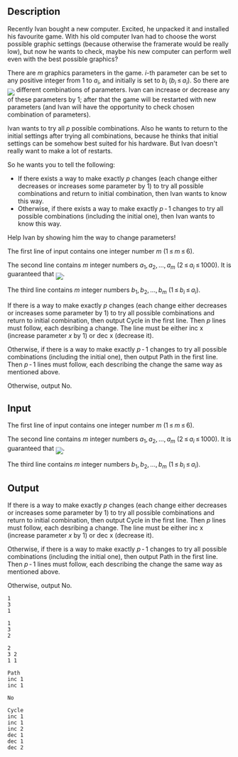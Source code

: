 ## Description

<div><p>Recently Ivan bought a new computer. Excited, he unpacked it and installed his favourite game. With his old computer Ivan had to choose the worst possible graphic settings (because otherwise the framerate would be really low), but now he wants to check, maybe his new computer can perform well even with the best possible graphics?</p><p>There are <span class="tex-span"><i>m</i></span> graphics parameters in the game. <span class="tex-span"><i>i</i></span>-th parameter can be set to any positive integer from <span class="tex-span">1</span> to <span class="tex-span"><i>a</i><sub class="lower-index"><i>i</i></sub></span>, and initially is set to <span class="tex-span"><i>b</i><sub class="lower-index"><i>i</i></sub></span> (<span class="tex-span"><i>b</i><sub class="lower-index"><i>i</i></sub> ≤ <i>a</i><sub class="lower-index"><i>i</i></sub></span>). So there are <img align="middle" class="tex-formula" src="file://hFJDCDHt.png" style="max-width: 100.0%;max-height: 100.0%;"> different combinations of parameters. Ivan can increase or decrease any of these parameters by <span class="tex-span">1</span>; after that the game will be restarted with new parameters (and Ivan will have the opportunity to check chosen combination of parameters).</p><p>Ivan wants to try all <span class="tex-span"><i>p</i></span> possible combinations. Also he wants to return to the initial settings after trying all combinations, because he thinks that initial settings can be somehow best suited for his hardware. But Ivan doesn't really want to make a lot of restarts.</p><p>So he wants you to tell the following:</p><ul> <li> If there exists a way to make exactly <span class="tex-span"><i>p</i></span> changes (each change either decreases or increases some parameter by <span class="tex-span">1</span>) to try all possible combinations and return to initial combination, then Ivan wants to know this way. </li><li> Otherwise, if there exists a way to make exactly <span class="tex-span"><i>p</i> - 1</span> changes to try all possible combinations (including the initial one), then Ivan wants to know this way. </li></ul><p>Help Ivan by showing him the way to change parameters!</p></div><div class="input-specification"><p>The first line of input contains one integer number <span class="tex-span"><i>m</i></span> (<span class="tex-span">1 ≤ <i>m</i> ≤ 6</span>).</p><p>The second line contains <span class="tex-span"><i>m</i></span> integer numbers <span class="tex-span"><i>a</i><sub class="lower-index">1</sub>, <i>a</i><sub class="lower-index">2</sub>, ..., <i>a</i><sub class="lower-index"><i>m</i></sub></span> (<span class="tex-span">2 ≤ <i>a</i><sub class="lower-index"><i>i</i></sub> ≤ 1000</span>). It is guaranteed that <img align="middle" class="tex-formula" src="file://1NNYn9vu.png" style="max-width: 100.0%;max-height: 100.0%;">.</p><p>The third line contains <span class="tex-span"><i>m</i></span> integer numbers <span class="tex-span"><i>b</i><sub class="lower-index">1</sub>, <i>b</i><sub class="lower-index">2</sub>, ..., <i>b</i><sub class="lower-index"><i>m</i></sub></span> (<span class="tex-span">1 ≤ <i>b</i><sub class="lower-index"><i>i</i></sub> ≤ <i>a</i><sub class="lower-index"><i>i</i></sub></span>).</p></div><div class="output-specification"><p>If there is a way to make exactly <span class="tex-span"><i>p</i></span> changes (each change either decreases or increases some parameter by <span class="tex-span">1</span>) to try all possible combinations and return to initial combination, then output <span class="tex-font-style-tt">Cycle</span> in the first line. Then <span class="tex-span"><i>p</i></span> lines must follow, each desribing a change. The line must be either <span class="tex-font-style-tt">inc x</span> (increase parameter <span class="tex-span"><i>x</i></span> by <span class="tex-span">1</span>) or <span class="tex-font-style-tt">dec x</span> (decrease it).</p><p>Otherwise, if there is a way to make exactly <span class="tex-span"><i>p</i> - 1</span> changes to try all possible combinations (including the initial one), then output <span class="tex-font-style-tt">Path</span> in the first line. Then <span class="tex-span"><i>p</i> - 1</span> lines must follow, each describing the change the same way as mentioned above.</p><p>Otherwise, output <span class="tex-font-style-tt">No</span>.</p></div>

## Input

<p>The first line of input contains one integer number <span class="tex-span"><i>m</i></span> (<span class="tex-span">1 ≤ <i>m</i> ≤ 6</span>).</p><p>The second line contains <span class="tex-span"><i>m</i></span> integer numbers <span class="tex-span"><i>a</i><sub class="lower-index">1</sub>, <i>a</i><sub class="lower-index">2</sub>, ..., <i>a</i><sub class="lower-index"><i>m</i></sub></span> (<span class="tex-span">2 ≤ <i>a</i><sub class="lower-index"><i>i</i></sub> ≤ 1000</span>). It is guaranteed that <img align="middle" class="tex-formula" src="file://1NNYn9vu.png" style="max-width: 100.0%;max-height: 100.0%;">.</p><p>The third line contains <span class="tex-span"><i>m</i></span> integer numbers <span class="tex-span"><i>b</i><sub class="lower-index">1</sub>, <i>b</i><sub class="lower-index">2</sub>, ..., <i>b</i><sub class="lower-index"><i>m</i></sub></span> (<span class="tex-span">1 ≤ <i>b</i><sub class="lower-index"><i>i</i></sub> ≤ <i>a</i><sub class="lower-index"><i>i</i></sub></span>).</p>

## Output

<p>If there is a way to make exactly <span class="tex-span"><i>p</i></span> changes (each change either decreases or increases some parameter by <span class="tex-span">1</span>) to try all possible combinations and return to initial combination, then output <span class="tex-font-style-tt">Cycle</span> in the first line. Then <span class="tex-span"><i>p</i></span> lines must follow, each desribing a change. The line must be either <span class="tex-font-style-tt">inc x</span> (increase parameter <span class="tex-span"><i>x</i></span> by <span class="tex-span">1</span>) or <span class="tex-font-style-tt">dec x</span> (decrease it).</p><p>Otherwise, if there is a way to make exactly <span class="tex-span"><i>p</i> - 1</span> changes to try all possible combinations (including the initial one), then output <span class="tex-font-style-tt">Path</span> in the first line. Then <span class="tex-span"><i>p</i> - 1</span> lines must follow, each describing the change the same way as mentioned above.</p><p>Otherwise, output <span class="tex-font-style-tt">No</span>.</p>





```input1
1
3
1

```




```input2
1
3
2

```




```input3
2
3 2
1 1

```




```output1
Path
inc 1
inc 1

```




```output2
No

```




```output3
Cycle
inc 1
inc 1
inc 2
dec 1
dec 1
dec 2

```



